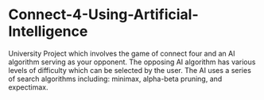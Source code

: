 # Connect-4-Using-Artificial-Intelligence
University Project which involves the game of connect four and an AI algorithm serving as your opponent. The opposing AI algorithm has various levels of difficulty which can be selected by the user. The AI uses a series of search algorithms including: minimax, alpha-beta pruning, and expectimax.
